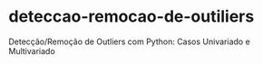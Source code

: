 # deteccao-remocao-de-outiliers
Detecção/Remoção de Outliers com Python: Casos Univariado e Multivariado
